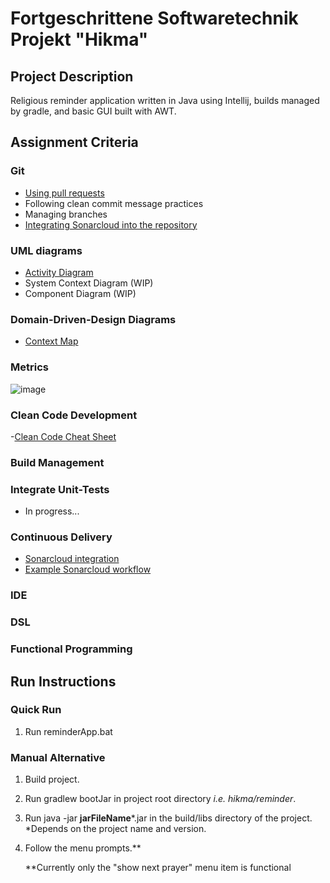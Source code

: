 # Fortgeschrittene Softwaretechnik Projekt "Hikma"
## Project Description
Religious reminder application written in Java using Intellij, builds managed by gradle, and basic GUI built with AWT.
## Assignment Criteria
### Git
- [Using pull requests](https://github.com/vsvincent/hikma/pulls)
- Following clean commit message practices
- Managing branches
- [Integrating Sonarcloud into the repository](https://github.com/vsvincent/hikma/blob/main/.github/workflows/build.yml)
### UML diagrams
- [Activity Diagram](https://github.com/vsvincent/hikma/blob/develop/documentation/activityDiagram.drawio.png)
- System Context Diagram (WIP)
- Component Diagram (WIP)
### Domain-Driven-Design Diagrams
- [Context Map](https://github.com/vsvincent/hikma/blob/develop/documentation/domainModel.drawio.png)
### Metrics
![image](https://user-images.githubusercontent.com/79527821/206612646-ce1ae3bc-372c-4c82-8f0a-abe416bc56c1.png)
### Clean Code Development
-[Clean Code Cheat Sheet](https://github.com/vsvincent/hikma/blob/develop/documentation/CleanCodeCheatSheet.drawio.pdf)
### Build Management
### Integrate Unit-Tests
- In progress...
### Continuous Delivery
- [Sonarcloud integration](https://sonarcloud.io/project/overview?id=vsvincent_hikma)
- [Example Sonarcloud workflow](https://github.com/vsvincent/hikma/actions/runs/3651159124/jobs/6168034715)
### IDE
### DSL
### Functional Programming

## Run Instructions
### Quick Run
1. Run reminderApp.bat
### Manual Alternative
1. Build project.
2. Run gradlew bootJar in project root directory *i.e. hikma/reminder*.
3. Run java -jar **jarFileName***.jar in the build/libs directory of the project.
   *Depends on the project name and version.
4. Follow the menu prompts.**

    **Currently only the "show next prayer" menu item is functional
